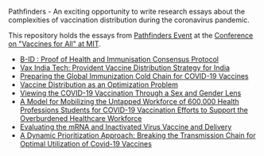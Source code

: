 Pathfinders - An exciting opportunity to write research essays about the complexities of vaccination distribution during the coronavirus pandemic.

This repository holds the essays from [Pathfinders Event](https://pathfinders.mit.edu) at the [Conference on "Vaccines for All" at MIT](https://vaccine.mit.edu).

- [B-ID : Proof of Health and Immunisation Consensus Protocol](bridgewater.pdf)
- [Vax India Tech: Provident Vaccine Distribution Strategy for India](duraphe.pdf)
- [Preparing the Global Immunization Cold Chain for COVID-19 Vaccines](raghunath.pdf)
- [Vaccine Distribution as an Optimization Problem](rajaselvarasu.pdf)
- [Viewing the COVID-19 Vaccination Through a Sex and Gender Lens](ramasamy.pdf)
- [A Model for Mobilizing the Untapped Workforce of 600,000 Health  Professions Students for COVID-19 Vaccination Efforts to Support the Overburdened Healthcare Workforce](shekhar.pdf)
- [Evaluating the mRNA and Inactivated Virus Vaccine and Delivery](sikri.pdf)
- [A Dynamic Prioritization Approach: Breaking the Transmission Chain for Optimal Utilization of Covid-19 Vaccines](thomas.pdf)


